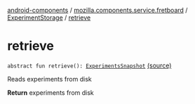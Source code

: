 [android-components](../../index.md) / [mozilla.components.service.fretboard](../index.md) / [ExperimentStorage](index.md) / [retrieve](./retrieve.md)

# retrieve

`abstract fun retrieve(): `[`ExperimentsSnapshot`](../-experiments-snapshot/index.md) [(source)](https://github.com/mozilla-mobile/android-components/blob/master/components/service/fretboard/src/main/java/mozilla/components/service/fretboard/ExperimentStorage.kt#L24)

Reads experiments from disk

**Return**
experiments from disk

